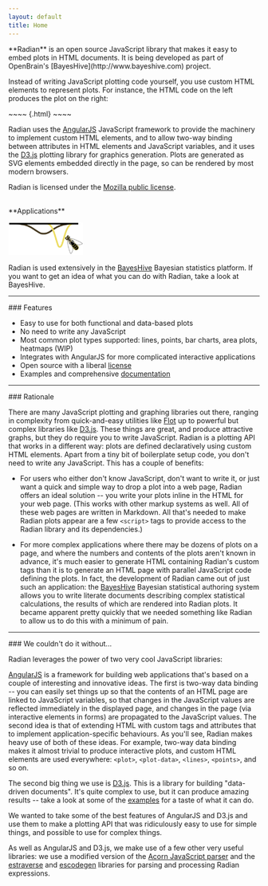 ```yaml
---
layout: default
title: Home
---
```


<div class="hero-unit">
**Radian** is an open source JavaScript library that makes it easy to
embed plots in HTML documents.  It is being developed as part of
OpenBrain's [BayesHive](http://www.bayeshive.com) project.

Instead of writing JavaScript plotting code yourself, you use custom
HTML elements to represent plots.  For instance, the HTML code on the
left produces the plot on the right:

<div class="left50pct">
~~~~ {.html}
<plot height=200 aspect=2 stroke-width=2
      x="[[seq(0,4*PI,101)]]"
      axis-x-label="Time" axis-y-label="sin(x) / cos(x)">
  <lines y="[[sin(x)]]" stroke="red"></lines>
  <lines y="[[cos(x)]]" stroke="blue"></lines>
</plot>
~~~~
</div>

<div class="right50pct">
<plot height=200 aspect=2 stroke-width=2 x="[[seq(0,4*PI,101)]]"
       axis-x-label="Time" axis-y-label="sin(x) / cos(x)">
  <lines y="[[sin(x)]]" stroke="red"></lines>
  <lines y="[[cos(x)]]" stroke="blue"></lines>
</plot>
</div>

<div class="clear50pct"></div>

Radian uses the [AngularJS](http://angularjs.org/) JavaScript
framework to provide the machinery to implement custom HTML elements,
and to allow two-way binding between attributes in HTML elements and
JavaScript variables, and it uses the [D3.js](http://d3js.org/)
plotting library for graphics generation.  Plots are generated as SVG
elements embedded directly in the page, so can be rendered by most
modern browsers.

Radian is licensed under the [Mozilla public license](license.html).

<br>
**Applications**

<a href="http://www.bayeshive.com"><img class="pull-right" src="img/bayeshive-logo.svg" width=150></a>

Radian is used extensively in the
[BayesHive](http://www.bayeshive.com) Bayesian statistics platform.
If you want to get an idea of what you can do with Radian, take a look
at BayesHive.

</div>

<hr>
### Features

- Easy to use for both functional and data-based plots
- No need to write any JavaScript
- Most common plot types supported: lines, points, bar charts, area
  plots, heatmaps (WIP)
- Integrates with AngularJS for more complicated interactive
  applications
- Open source with a liberal [license](license.html)
- Examples and comprehensive [documentation](documentation.html)

<hr>
### Rationale

There are many JavaScript plotting and graphing libraries out there,
ranging in complexity from quick-and-easy utilities like
[Flot](http://www.flotcharts.org/) up to powerful but complex
libraries like [D3.js](http://d3js.org/).  These things are great, and
produce attractive graphs, but they do require you to write
JavaScript.  Radian is a plotting API that works in a different way:
plots are defined declaratively using custom HTML elements.  Apart
from a tiny bit of boilerplate setup code, you don't need to write any
JavaScript.  This has a couple of benefits:

 * For users who either don't know JavaScript, don't want to write it,
   or just want a quick and simple way to drop a plot into a web page,
   Radian offers an ideal solution -- you write your plots inline in
   the HTML for your web page.  (This works with other markup systems
   as well.  All of these web pages are written in Markdown.  All
   that's needed to make Radian plots appear are a few `<script>` tags
   to provide access to the Radian library and its dependencies.)

 * For more complex applications where there may be dozens of plots on
   a page, and where the numbers and contents of the plots aren't
   known in advance, it's much easier to generate HTML containing
   Radian's custom tags than it is to generate an HTML page with
   parallel JavaScript code defining the plots.  In fact, the
   development of Radian came out of just such an application: the
   [BayesHive](http://www.bayeshive.com/) Bayesian statistical
   authoring system allows you to write literate documents describing
   complex statistical calculations, the results of which are rendered
   into Radian plots.  It became apparent pretty quickly that we
   needed something like Radian to allow us to do this with a minimum
   of pain.

<hr>
### We couldn't do it without...

Radian leverages the power of two very cool JavaScript libraries:

[AngularJS](http://angularjs.org/) is a framework for building web
applications that's based on a couple of interesting and innovative
ideas.  The first is two-way data binding -- you can easily set things
up so that the contents of an HTML page are linked to JavaScript
variables, so that changes in the JavaScript values are reflected
immediately in the displayed page, and changes in the page (via
interactive elements in forms) are propagated to the JavaScript
values.  The second idea is that of extending HTML with custom tags
and attributes that to implement application-specific behaviours.  As
you'll see, Radian makes heavy use of both of these ideas.  For
example, two-way data binding makes it almost trivial to produce
interactive plots, and custom HTML elements are used everywhere:
`<plot>`, `<plot-data>`, `<lines>`, `<points>`, and so on.

The second big thing we use is [D3.js](http://d3js.org/).  This is a
library for building "data-driven documents".  It's quite complex to
use, but it can produce amazing results -- take a look at some of the
[examples](https://github.com/mbostock/d3/wiki/Gallery) for a taste of
what it can do.

We wanted to take some of the best features of AngularJS and D3.js and
use them to make a plotting API that was ridiculously easy to use for
simple things, and possible to use for complex things.

As well as AngularJS and D3.js, we make use of a few other very useful
libraries: we use a modified version of the
[Acorn JavaScript parser](http://marijnhaverbeke.nl/blog/acorn.html)
and the [estraverse](https://github.com/Constellation/estraverse) and
[escodegen](https://github.com/Constellation/escodegen) libraries for
parsing and processing Radian expressions.
